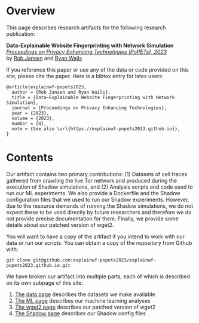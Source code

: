 # Overview

This page describes research artifacts for the following research publication:

**Data-Explainable Website Fingerprinting with Network Simulation**  
_[Proceedings on Privacy Enhancing Technologies (PoPETs), 2023](https://petsymposium.org/2023/index.php)_  
by [Rob Jansen](https://www.robgjansen.com) and [Ryan Wails](https://ryanwails.com/)  
<!--\[[Conference version](https://www.robgjansen.com/publications/explainwf-popets2023.pdf)\]-->

If you reference this paper or use any of the data or code provided on this
site, please cite the paper. Here is a bibtex entry for latex users:

```
@article{explainwf-popets2023,
  author = {Rob Jansen and Ryan Wails},
  title = {Data-Explainable Website Fingerprinting with Network Simulation},
  journal = {Proceedings on Privacy Enhancing Technologies},
  year = {2023},
  volume = {2023},
  number = {4},
  note = {See also \url{https://explainwf-popets2023.github.io}},
}
```

# Contents

Our artifact contains two primary contributions: (1) Datasets of cell traces
gathered from crawling the live Tor network and produced during the execution of
Shadow simulations, and (2) Analysis scripts and code used to run our ML
experiments. We also provide a Dockerfile and the Shadow configuration files
that we used to run our Shadow experiments. However, due to the resource demands
of running the Shadow simulations, we do not expect these to be used directly by
future researchers and therefore we do not provide precise documentation for
them. Finally, we provide some details about our patched version of wget2.

You will want to have a copy of the artifact if you intend to work with our data
or run our scripts. You can obtain a copy of the repository from Github with:

    git clone git@github.com:explainwf-popets2023/explainwf-popets2023.github.io.git

We have broken our artifact into multiple parts, each of which is described on
its own subpage of this site:

  1. [The data page](/data) describes the datasets we make available
  2. [The ML page](/ml) describes our machine learning analyses
  3. [The wget2 page](/wget2) describes our patched version of wget2
  4. [The Shadow page](/shadow) describes our Shadow config files
